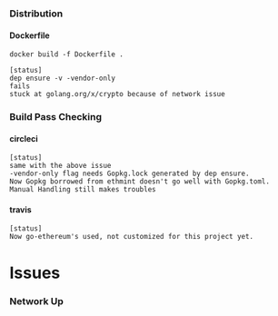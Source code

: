 ### Distribution
#### Dockerfile
    docker build -f Dockerfile .

    [status]
    dep ensure -v -vendor-only
    fails
    stuck at golang.org/x/crypto because of network issue

### Build Pass Checking
#### circleci
    [status]
    same with the above issue
    -vendor-only flag needs Gopkg.lock generated by dep ensure.
    Now Gopkg borrowed from ethmint doesn't go well with Gopkg.toml.
    Manual Handling still makes troubles

#### travis
    [status]
    Now go-ethereum's used, not customized for this project yet.

# Issues
### Network Up